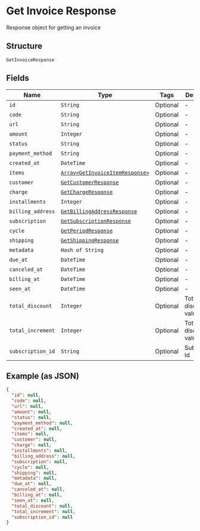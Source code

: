 
# Get Invoice Response

Response object for getting an invoice

## Structure

`GetInvoiceResponse`

## Fields

| Name | Type | Tags | Description |
|  --- | --- | --- | --- |
| `id` | `String` | Optional | - |
| `code` | `String` | Optional | - |
| `url` | `String` | Optional | - |
| `amount` | `Integer` | Optional | - |
| `status` | `String` | Optional | - |
| `payment_method` | `String` | Optional | - |
| `created_at` | `DateTime` | Optional | - |
| `items` | [`Array<GetInvoiceItemResponse>`](../../doc/models/get-invoice-item-response.md) | Optional | - |
| `customer` | [`GetCustomerResponse`](../../doc/models/get-customer-response.md) | Optional | - |
| `charge` | [`GetChargeResponse`](../../doc/models/get-charge-response.md) | Optional | - |
| `installments` | `Integer` | Optional | - |
| `billing_address` | [`GetBillingAddressResponse`](../../doc/models/get-billing-address-response.md) | Optional | - |
| `subscription` | [`GetSubscriptionResponse`](../../doc/models/get-subscription-response.md) | Optional | - |
| `cycle` | [`GetPeriodResponse`](../../doc/models/get-period-response.md) | Optional | - |
| `shipping` | [`GetShippingResponse`](../../doc/models/get-shipping-response.md) | Optional | - |
| `metadata` | `Hash of String` | Optional | - |
| `due_at` | `DateTime` | Optional | - |
| `canceled_at` | `DateTime` | Optional | - |
| `billing_at` | `DateTime` | Optional | - |
| `seen_at` | `DateTime` | Optional | - |
| `total_discount` | `Integer` | Optional | Total discounted value |
| `total_increment` | `Integer` | Optional | Total discounted value |
| `subscription_id` | `String` | Optional | Subscription Id |

## Example (as JSON)

```json
{
  "id": null,
  "code": null,
  "url": null,
  "amount": null,
  "status": null,
  "payment_method": null,
  "created_at": null,
  "items": null,
  "customer": null,
  "charge": null,
  "installments": null,
  "billing_address": null,
  "subscription": null,
  "cycle": null,
  "shipping": null,
  "metadata": null,
  "due_at": null,
  "canceled_at": null,
  "billing_at": null,
  "seen_at": null,
  "total_discount": null,
  "total_increment": null,
  "subscription_id": null
}
```

